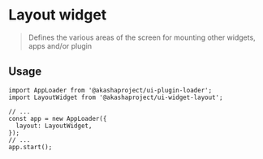 # Layout widget

> Defines the various areas of the screen for mounting other widgets, apps and/or plugin

## Usage

```tsx
import AppLoader from '@akashaproject/ui-plugin-loader';
import LayoutWidget from '@akashaproject/ui-widget-layout';

// ...
const app = new AppLoader({
  layout: LayoutWidget,
});
// ...
app.start();
```
